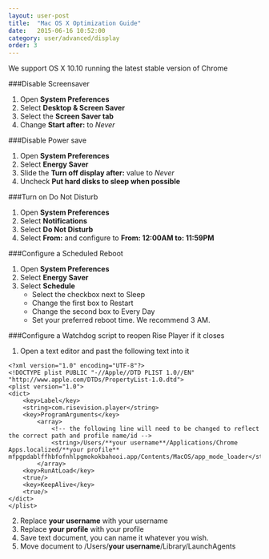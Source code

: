 ```yaml
---
layout: user-post
title:  "Mac OS X Optimization Guide"
date:   2015-06-16 10:52:00
category: user/advanced/display
order: 3
---
```

We support OS X 10.10 running the latest stable version of Chrome

###Disable Screensaver
1. Open **System Preferences**
2. Select **Desktop & Screen Saver**
3. Select the **Screen Saver tab**
4. Change **Start after:** to *Never*

###Disable Power save 
1. Open **System Preferences**
2. Select **Energy Saver**
3. Slide the **Turn off display after:** value to *Never*
4. Uncheck **Put hard disks to sleep when possible**

###Turn on Do Not Disturb
1. Open **System Preferences**
2. Select **Notifications**
3. Select **Do Not Disturb**
4. Select **From:** and configure to **From: 12:00AM to: 11:59PM**

###Configure a Scheduled Reboot
1. Open **System Preferences**
2. Select **Energy Saver**
3. Select **Schedule**
 	* Select the checkbox next to Sleep
	* Change the first box to Restart
	* Change the second box to Every Day
	* Set your preferred reboot time. We recommend 3 AM.

###Configure a Watchdog script to reopen Rise Player if it closes
1. Open a text editor and past the following text into it
```
<?xml version="1.0" encoding="UTF-8"?>
<!DOCTYPE plist PUBLIC "-//Apple//DTD PLIST 1.0//EN" "http://www.apple.com/DTDs/PropertyList-1.0.dtd">
<plist version="1.0">
<dict>
    <key>Label</key>
    <string>com.risevision.player</string>
    <key>ProgramArguments</key>
        <array>
            <!-- the following line will need to be changed to reflect the correct path and profile name/id -->
            <string>/Users/**your username**/Applications/Chrome Apps.localized/**your profile** mfpgpdablffhbfofnhlpgmokokbahooi.app/Contents/MacOS/app_mode_loader</string>
        </array>
    <key>RunAtLoad</key>
    <true/>
    <key>KeepAlive</key>
    <true/>
</dict>
</plist>
```
2. Replace **your username** with your username
3. Replace **your profile** with your profile
4. Save text document, you can name it whatever you wish.
5. Move document to /Users/**your username**/Library/LaunchAgents
